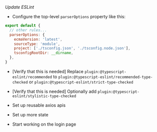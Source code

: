 *Update ESLint*
- Configure the top-level `parserOptions` property like this:

```js
export default {
  // other rules...
  parserOptions: {
    ecmaVersion: 'latest',
    sourceType: 'module',
    project: ['./tsconfig.json', './tsconfig.node.json'],
    tsconfigRootDir: __dirname,
  },
}
```

- [Verify that this is needed] Replace `plugin:@typescript-eslint/recommended` to `plugin:@typescript-eslint/recommended-type-checked` or `plugin:@typescript-eslint/strict-type-checked`
- [Verify that this is needed] Optionally add `plugin:@typescript-eslint/stylistic-type-checked`

- Set up reusable axios apis
- Set up more state
- Start working on the login page
